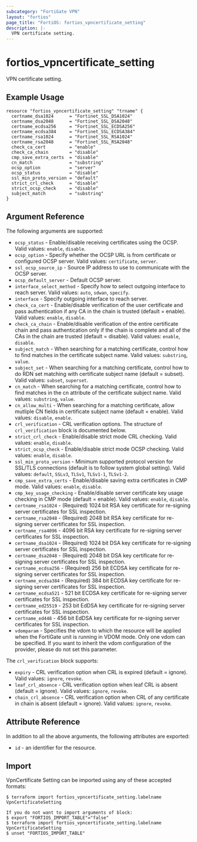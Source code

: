 ```yaml
---
subcategory: "FortiGate VPN"
layout: "fortios"
page_title: "FortiOS: fortios_vpncertificate_setting"
description: |-
  VPN certificate setting.
---
```


# fortios_vpncertificate_setting
VPN certificate setting.

## Example Usage

```hcl
resource "fortios_vpncertificate_setting" "trname" {
  certname_dsa1024      = "Fortinet_SSL_DSA1024"
  certname_dsa2048      = "Fortinet_SSL_DSA2048"
  certname_ecdsa256     = "Fortinet_SSL_ECDSA256"
  certname_ecdsa384     = "Fortinet_SSL_ECDSA384"
  certname_rsa1024      = "Fortinet_SSL_RSA1024"
  certname_rsa2048      = "Fortinet_SSL_RSA2048"
  check_ca_cert         = "enable"
  check_ca_chain        = "disable"
  cmp_save_extra_certs  = "disable"
  cn_match              = "substring"
  ocsp_option           = "server"
  ocsp_status           = "disable"
  ssl_min_proto_version = "default"
  strict_crl_check      = "disable"
  strict_ocsp_check     = "disable"
  subject_match         = "substring"
}
```

## Argument Reference

The following arguments are supported:

* `ocsp_status` - Enable/disable receiving certificates using the OCSP. Valid values: `enable`, `disable`.
* `ocsp_option` - Specify whether the OCSP URL is from certificate or configured OCSP server. Valid values: `certificate`, `server`.
* `ssl_ocsp_source_ip` - Source IP address to use to communicate with the OCSP server.
* `ocsp_default_server` - Default OCSP server.
* `interface_select_method` - Specify how to select outgoing interface to reach server. Valid values: `auto`, `sdwan`, `specify`.
* `interface` - Specify outgoing interface to reach server.
* `check_ca_cert` - Enable/disable verification of the user certificate and pass authentication if any CA in the chain is trusted (default = enable). Valid values: `enable`, `disable`.
* `check_ca_chain` - Enable/disable verification of the entire certificate chain and pass authentication only if the chain is complete and all of the CAs in the chain are trusted (default = disable). Valid values: `enable`, `disable`.
* `subject_match` - When searching for a matching certificate, control how to find matches in the certificate subject name. Valid values: `substring`, `value`.
* `subject_set` - When searching for a matching certificate, control how to do RDN set matching with certificate subject name (default = subset). Valid values: `subset`, `superset`.
* `cn_match` - When searching for a matching certificate, control how to find matches in the cn attribute of the certificate subject name. Valid values: `substring`, `value`.
* `cn_allow_multi` - When searching for a matching certificate, allow mutliple CN fields in certificate subject name (default = enable). Valid values: `disable`, `enable`.
* `crl_verification` - CRL verification options. The structure of `crl_verification` block is documented below.
* `strict_crl_check` - Enable/disable strict mode CRL checking. Valid values: `enable`, `disable`.
* `strict_ocsp_check` - Enable/disable strict mode OCSP checking. Valid values: `enable`, `disable`.
* `ssl_min_proto_version` - Minimum supported protocol version for SSL/TLS connections (default is to follow system global setting). Valid values: `default`, `SSLv3`, `TLSv1`, `TLSv1-1`, `TLSv1-2`.
* `cmp_save_extra_certs` - Enable/disable saving extra certificates in CMP mode. Valid values: `enable`, `disable`.
* `cmp_key_usage_checking` - Enable/disable server certificate key usage checking in CMP mode (default = enable). Valid values: `enable`, `disable`.
* `certname_rsa1024` - (Required) 1024 bit RSA key certificate for re-signing server certificates for SSL inspection.
* `certname_rsa2048` - (Required) 2048 bit RSA key certificate for re-signing server certificates for SSL inspection.
* `certname_rsa4096` - 4096 bit RSA key certificate for re-signing server certificates for SSL inspection.
* `certname_dsa1024` - (Required) 1024 bit DSA key certificate for re-signing server certificates for SSL inspection.
* `certname_dsa2048` - (Required) 2048 bit DSA key certificate for re-signing server certificates for SSL inspection.
* `certname_ecdsa256` - (Required) 256 bit ECDSA key certificate for re-signing server certificates for SSL inspection.
* `certname_ecdsa384` - (Required) 384 bit ECDSA key certificate for re-signing server certificates for SSL inspection.
* `certname_ecdsa521` - 521 bit ECDSA key certificate for re-signing server certificates for SSL inspection.
* `certname_ed25519` - 253 bit EdDSA key certificate for re-signing server certificates for SSL inspection.
* `certname_ed448` - 456 bit EdDSA key certificate for re-signing server certificates for SSL inspection.
* `vdomparam` - Specifies the vdom to which the resource will be applied when the FortiGate unit is running in VDOM mode. Only one vdom can be specified. If you want to inherit the vdom configuration of the provider, please do not set this parameter.

The `crl_verification` block supports:

* `expiry` - CRL verification option when CRL is expired (default = ignore). Valid values: `ignore`, `revoke`.
* `leaf_crl_absence` - CRL verification option when leaf CRL is absent (default = ignore). Valid values: `ignore`, `revoke`.
* `chain_crl_absence` - CRL verification option when CRL of any certificate in chain is absent (default = ignore). Valid values: `ignore`, `revoke`.


## Attribute Reference

In addition to all the above arguments, the following attributes are exported:
* `id` - an identifier for the resource.

## Import

VpnCertificate Setting can be imported using any of these accepted formats:
```
$ terraform import fortios_vpncertificate_setting.labelname VpnCertificateSetting

If you do not want to import arguments of block:
$ export "FORTIOS_IMPORT_TABLE"="false"
$ terraform import fortios_vpncertificate_setting.labelname VpnCertificateSetting
$ unset "FORTIOS_IMPORT_TABLE"
```
